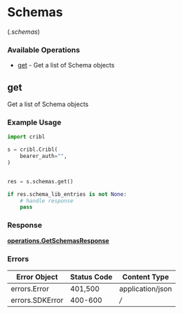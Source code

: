 # Schemas
(*.schemas*)

### Available Operations

* [get](#get) - Get a list of Schema objects

## get

Get a list of Schema objects

### Example Usage

```python
import cribl

s = cribl.Cribl(
    bearer_auth="",
)


res = s.schemas.get()

if res.schema_lib_entries is not None:
    # handle response
    pass
```


### Response

**[operations.GetSchemasResponse](../../models/operations/getschemasresponse.md)**
### Errors

| Error Object     | Status Code      | Content Type     |
| ---------------- | ---------------- | ---------------- |
| errors.Error     | 401,500          | application/json |
| errors.SDKError  | 400-600          | */*              |
